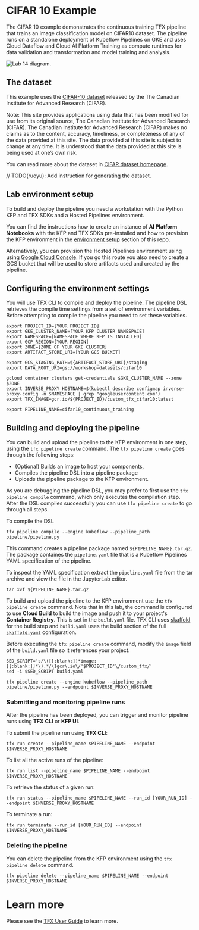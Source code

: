 # CIFAR 10 Example

The CIFAR 10 example demonstrates the continuous training TFX pipeline that trains an image classification model on CIFAR10 dataset. The pipeline runs on a standalone deployment of Kubeflow Pipelines on GKE and uses Cloud Dataflow and Cloud AI Platform Training as compute runtimes for data validation and transformation and model training and analysis. 

![Lab 14 diagram](/images/lab-14-diagram.png).



## The dataset

This example uses the
[CIFAR-10 dataset](https://www.cs.toronto.edu/~kriz/cifar.html) released by the
The Canadian Institute for Advanced Research (CIFAR).

Note: This site provides applications using data that has been modified for use
from its original source, The Canadian Institute for Advanced Research (CIFAR).
The Canadian Institute for Advanced Research (CIFAR) makes no claims as to the
content, accuracy, timeliness, or completeness of any of the data provided at
this site. The data provided at this site is subject to change at any time. It
is understood that the data provided at this site is being used at one’s own
risk.

You can read more about the dataset in
[CIFAR dataset homepage](https://www.cs.toronto.edu/~kriz/cifar.html).

// TODO(ruoyu): Add instruction for generating the dataset.

## Lab environment setup
To build and deploy the pipeline you need a workstation with the Python KFP and TFX SDKs and a Hosted Pipelines environment. 

You can find the instructions how to create an instance of **AI Platform Notebooks** with the KFP and TFX SDKs pre-installed and how to provision the KFP environment in the [environment setup](../../environment-setup) section of this repo.

Alternatively, you can provision the Hosted Pipelines environment using  using [Google Cloud Console](https://console.cloud.google.com/ai-platform/pipelines/clusters). If you go this route you also need to create a GCS bucket that will be used to store artifacts used and created by the pipeline.



## Configuring the environment settings
You will use TFX CLI to compile and deploy the pipeline. The pipeline DSL retrieves the compile time settings from a set of environment variables. Before attempting to compile the pipeline you need to set these variables. 


```
export PROJECT_ID=[YOUR PROJECT ID]
export GKE_CLUSTER_NAME=[YOUR KFP CLUSTER NAMESPACE]
export NAMESPACE=[NAMESPACE WHERE KFP IS INSTALLED]
export GCP_REGION=[YOUR REGION]
export ZONE=[ZONE OF YOUR GKE CLUSTER]
export ARTIFACT_STORE_URI=[YOUR GCS BUCKET]

export GCS_STAGING_PATH=${ARTIFACT_STORE_URI}/staging
export DATA_ROOT_URI=gs://workshop-datasets/cifar10

gcloud container clusters get-credentials $GKE_CLUSTER_NAME --zone $ZONE
export INVERSE_PROXY_HOSTNAME=$(kubectl describe configmap inverse-proxy-config -n $NAMESPACE | grep "googleusercontent.com")
export TFX_IMAGE=gcr.io/${PROJECT_ID}/custom_tfx_cifar10:latest

export PIPELINE_NAME=cifar10_continuous_training

```


## Building and deploying the pipeline

You can build and upload the pipeline to the KFP environment in one step, using the `tfx pipeline create` command. The `tfx pipeline create` goes through the following steps:
- (Optional) Builds an image to host your components, 
- Compiles the pipeline DSL into a pipeline package 
- Uploads the pipeline package to the KFP environment.

As you are debugging the pipeline DSL, you may prefer to first use the `tfx pipeline compile` command, which only executes the compilation step. After the DSL compiles successfully you can use `tfx pipeline create` to go through all steps.

To compile the DSL
```
tfx pipeline compile --engine kubeflow --pipeline_path pipeline/pipeline.py
```
This command creates a pipeline package named `${PIPELINE_NAME}.tar.gz`. The package containes the `pipeline.yaml` file that is a Kubeflow Pipelines YAML specification of the pipeline. 

To inspect the YAML specification extract the `pipeline.yaml` file from the tar archive and view the file in the JupyterLab editor.
```
tar xvf ${PIPELINE_NAME}.tar.gz
```

To build and upload the pipeline to the KFP environment use the `tfx pipeline create` command. Note that in this lab, the command is configured to use **Cloud Build** to build the image and push it to your project's **Container Registry**. This is set in the `build.yaml` file. TFX CLI uses [skaffold](https://skaffold.dev/) for the build step and `build.yaml` uses the build section of the full [`skaffold.yaml`](https://skaffold.dev/docs/design/config/) configuration.

Before executing the `tfx pipeline create` command, modify the `image` field of the `build.yaml` file so it references your project. 
```
SED_SCRIPT='s/\([[:blank:]]*image:[[:blank:]]*\).*/\1gcr\.io\/'$PROJECT_ID'\/custom_tfx/'
sed -i $SED_SCRIPT build.yaml
```

```
tfx pipeline create --engine kubeflow --pipeline_path pipeline/pipeline.py --endpoint $INVERSE_PROXY_HOSTNAME
```



### Submitting and monitoring pipeline runs

After the pipeline has been deployed, you can trigger and monitor pipeline runs using **TFX CLI** or **KFP UI**.

To submit the pipeline run using **TFX CLI**:
```
tfx run create --pipeline_name $PIPELINE_NAME --endpoint $INVERSE_PROXY_HOSTNAME
```

To list all the active runs of the pipeline:
```
tfx run list --pipeline_name $PIPELINE_NAME --endpoint $INVERSE_PROXY_HOSTNAME
```

To retrieve the status of a given run:
```
tfx run status --pipeline_name $PIPELINE_NAME --run_id [YOUR_RUN_ID] --endpoint $INVERSE_PROXY_HOSTNAME
```
 To terminate a run:
 ```
 tfx run terminate --run_id [YOUR_RUN_ID] --endpoint $INVERSE_PROXY_HOSTNAME
 ```
### Deleting the pipeline
You can delete the pipeline from the KFP environment using the `tfx pipeline delete` command.
```
tfx pipeline delete --pipeline_name $PIPELINE_NAME --endpoint $INVERSE_PROXY_HOSTNAME
```

# Learn more

Please see the
[TFX User Guide](https://github.com/tensorflow/tfx/blob/master/docs/guide/index.md)
to learn more.
